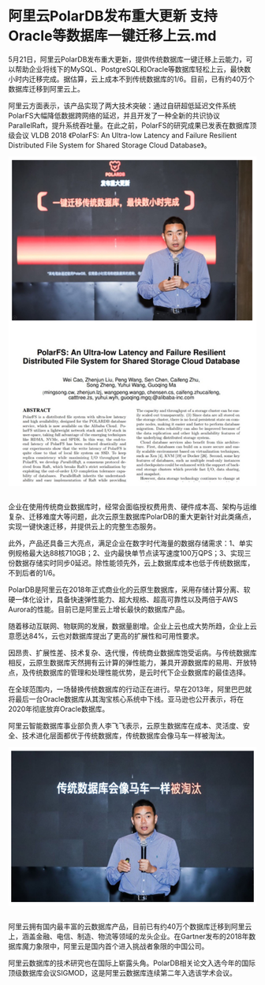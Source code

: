 # 阿里云PolarDB发布重大更新 支持Oracle等数据库一键迁移上云.md

5月21日，阿里云PolarDB发布重大更新，提供传统数据库一键迁移上云能力，可以帮助企业将线下的MySQL、PostgreSQL和Oracle等数据库轻松上云，最快数小时内迁移完成。据估算，云上成本不到传统数据库的1/6。目前，已有约40万个数据库迁移到阿里云上。

阿里云方面表示，该产品实现了两大技术突破：通过自研超低延迟文件系统PolarFS大幅降低数据跨网络的延迟，并且开发了一种全新的共识协议ParallelRaft，提升系统吞吐量。在此之前，PolarFS的研究成果已发表在数据库顶级会议 VLDB 2018 《PolarFS: An Ultra-low Latency and Failure Resilient Distributed File System for Shared Storage Cloud Database》。

<div style="text-align:center" align="center">
<img src="/images/阿里云PolarDB发布重大更新 支持Oracle等数据库一键迁移上云1.png" align="center" />
</div>
</br>

企业在使用传统商业数据库时，经常会面临授权费用贵、硬件成本高、架构与运维复杂、迁移难度大等问题，此次云原生数据库PolarDB的重大更新针对此类痛点，实现一键快速迁移，并提供云上的完整生态服务。

此外，产品还具备三大亮点，满足企业在数字时代海量的数据存储需求：1、单实例规格最大达88核710GB；2、业内最快单节点读写速度100万QPS；3、实现三份数据存储实时同步0延迟。除性能领先外，云上数据库成本也低于传统数据库，不到后者的1/6。

PolarDB是阿里云在2018年正式商业化的云原生数据库，采用存储计算分离、软硬一体化设计，具备快速弹性能力、超大规格、超高可靠性以及两倍于AWS Aurora的性能。目前已是阿里云上增长最快的数据库产品。

随着移动互联网、物联网的发展，数据量剧增。企业上云也成大势所趋，企业上云意愿达84%，云也对数据库提出了更高的扩展性和可用性要求。

因昂贵、扩展性差、技术复杂、迭代慢，传统商业数据库饱受诟病。与传统数据库相反，云原生数据库天然拥有云计算的弹性能力，兼具开源数据库的易用、开放特点，及传统数据库的管理和处理性能优势，是云时代下企业数据库的最佳选择。

在全球范围内，一场替换传统数据库的行动正在进行。早在2013年，阿里巴巴就将最后一台Oracle数据库从其淘宝核心系统中下线。亚马逊也公开表示，将在2020年彻底放弃Oracle数据库。

阿里云智能数据库事业部负责人李飞飞表示，云原生数据库在成本、灵活度、安全、技术进化层面都优于传统数据库，传统数据库会像马车一样被淘汰。

<div style="text-align:center" align="center">
<img src="/images/阿里云PolarDB发布重大更新 支持Oracle等数据库一键迁移上云2.png" align="center" />
</div>
</br>

阿里云拥有国内最丰富的云数据库产品，目前已有约40万个数据库迁移到阿里云上，涵盖金融、电信、制造、物流等领域的龙头企业。在Gartner发布的2018年数据库魔力象限中，阿里云是国内首个进入挑战者象限的中国公司。

阿里云数据库的技术研究也在国际上崭露头角。PolarDB相关论文入选今年的国际顶级数据库会议SIGMOD，这是阿里云数据库连续第二年入选该学术会议。
